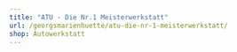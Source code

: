 ```yaml
---
title: "ATU - Die Nr.1 Meisterwerkstatt"
url: /georgsmarienhuette/atu-die-nr-1-meisterwerkstatt/
shop: Autowerkstatt
---
```


